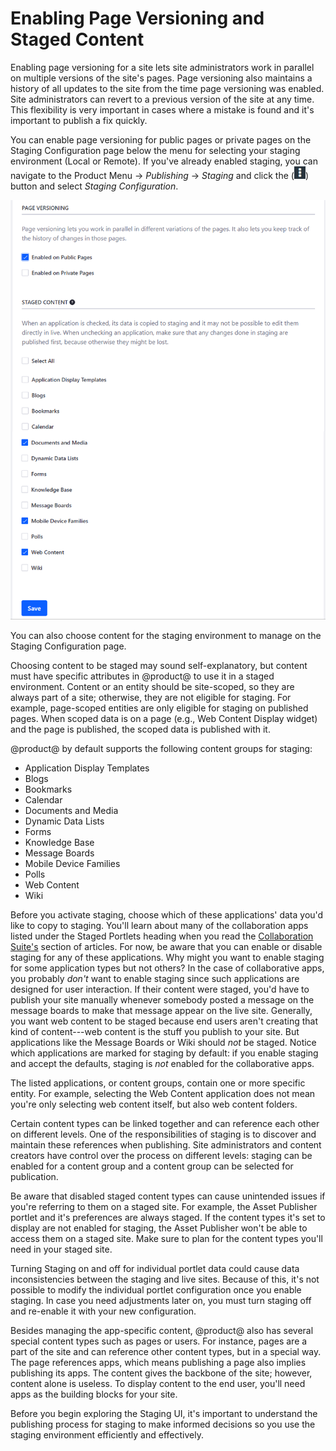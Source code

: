 # Enabling Page Versioning and Staged Content [](id=enabling-page-versioning-and-staged-content)

Enabling page versioning for a site lets site administrators work in parallel on
multiple versions of the site's pages. Page versioning also maintains a history
of all updates to the site from the time page versioning was enabled. Site
administrators can revert to a previous version of the site at any time. This
flexibility is very important in cases where a mistake is found and it's
important to publish a fix quickly. 

You can enable page versioning for public pages or private pages on the Staging
Configuration page below the menu for selecting your staging environment (Local
or Remote). If you've already enabled staging, you can navigate to the Product
Menu &rarr; *Publishing* &rarr; *Staging* and click the
(![Options](../../../../images/icon-options.png)) button and select *Staging
Configuration*.

![Figure 1: You can decide to use versioning and choose what content should be staged.](../../../../images/staging-page-versioning-staged-content.png)

You can also choose content for the staging environment to manage on the Staging
Configuration page.

Choosing content to be staged may sound self-explanatory, but content must have
specific attributes in @product@ to use it in a staged environment. Content or
an entity should be site-scoped, so they are always part of a site; otherwise,
they are not eligible for staging. For example, page-scoped entities are only
eligible for staging on published pages. When scoped data is on a page (e.g.,
Web Content Display widget) and the page is published, the scoped data is
published with it.

@product@ by default supports the following content groups for staging:

- Application Display Templates
- Blogs
- Bookmarks
- Calendar
- Documents and Media
- Dynamic Data Lists
- Forms
- Knowledge Base
- Message Boards
- Mobile Device Families
- Polls
- Web Content
- Wiki

Before you activate staging, choose which of these applications' data you'd
like to copy to staging. You'll learn about many of the collaboration apps
listed under the Staged Portlets heading when you read the
[Collaboration Suite's](/discover/portal/-/knowledge_base/7-1/collaboration)
section of articles. For now, be aware that you can enable or disable staging
for any of these applications. Why might you want to enable staging for some
application types but not others? In the case of collaborative apps, you
probably *don't* want to enable staging since such applications are designed
for user interaction. If their content were staged, you'd have to 
publish your site manually whenever somebody posted a message on the message
boards to make that message appear on the live site. Generally, you want web
content to be staged because end users aren't creating that kind of
content---web content is the stuff you publish to your site. But applications
like the Message Boards or Wiki should *not* be staged. Notice which
applications are marked for staging by default: if you enable staging and
accept the defaults, staging is *not* enabled for the collaborative apps.

The listed applications, or content groups, contain one or more specific
entity. For example, selecting the Web Content application does not mean you're
only selecting web content itself, but also web content folders.

Certain content types can be linked together and can reference each other on
different levels. One of the responsibilities of staging is to discover and
maintain these references when publishing. Site administrators and content
creators have control over the process on different levels: staging can be
enabled for a content group and a content group can be selected for publication.

Be aware that disabled staged content types can cause unintended issues if
you're referring to them on a staged site. For example, the Asset Publisher
portlet and it's preferences are always staged. If the content types it's set to
display are not enabled for staging, the Asset Publisher won't be able to access
them on a staged site. Make sure to plan for the content types you'll need in
your staged site.

Turning Staging on and off for individual portlet data could cause data
inconsistencies between the staging and live sites. Because of this, it's not
possible to modify the individual portlet configuration once you enable staging.
In case you need adjustments later on, you must turn staging off and re-enable
it with your new configuration.

Besides managing the app-specific content, @product@ also has several special
content types such as pages or users. For instance, pages are a part of the
site and can reference other content types, but in a special way. The page
references apps, which means publishing a page also implies publishing its
apps. The content gives the backbone of the site; however, content alone is
useless. To display content to the end user, you'll need apps as the building
blocks for your site.

Before you begin exploring the Staging UI, it's important to understand the
publishing process for staging to make informed decisions so you use the
staging environment efficiently and effectively.
